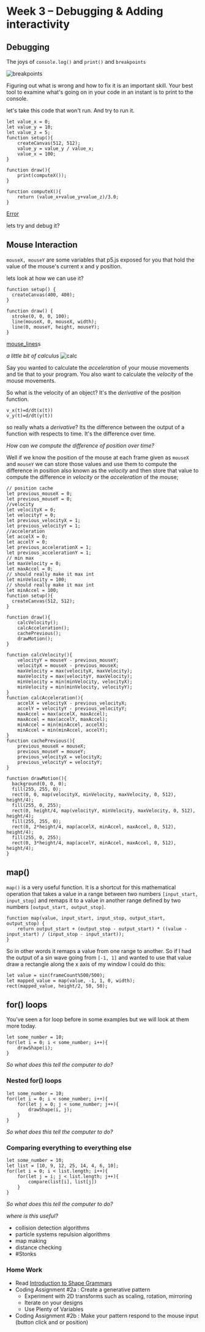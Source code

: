 # Week 3 – Debugging & Adding interactivity
## Debugging
The joys of ```console.log()``` and ```print()``` and ```breakpoints```

![breakpoints](images/eum8qvgim2u01.jpg)

Figuring out what is wrong and how to fix it is an important skill.  Your best tool to examine what's going on in your code in an instant is to print to the console.  

let's take this code that won't run.  And try to run it. 

```
let value_x = 0;
let value_y = 10;
let value_z = 5;
function setup(){
    createCanvas(512, 512);
    value_y = value_y / value_x;
    value_x = 100;
}

function draw(){
    print(computeX());
}

function computeX(){
    return (value_x+value_y+value_z)/3.0;
}

```
[Error](https://editor.p5js.org/danzeeeman/sketches/RYFoFP0ke)

lets try and debug it?

## Mouse Interaction

```mouseX, mouseY``` are some variables that p5.js exposed for you that hold the value of the mouse's current x and y position. 

lets look at how we can use it?

```
function setup() {
  createCanvas(400, 400);
}

function draw() {
  stroke(0, 0, 0, 100);
  line(mouseX, 0, mouseX, width);
  line(0, mouseY, height, mouseY);
}
```
[mouse_lines](https://editor.p5js.org/danzeeeman/sketches/zI8kWXTMH)s

_a little bit of calculus_
![calc](images/3xksjp.jpg)

Say you wanted to calculate the _acceleration_ of your mouse movements and tie that to your program.  You also want to calculate the _velocity_ of the mouse movements. 

So what is the velocity of an object? It's the _derivative_ of the position function.

```
v_x(t)=d/dt(x(t))
v_y(t)=d/dt(y(t))
```
so really whats a _derivative_?  Its the difference between the output of a function with respects to time.  It's the difference over time. 

_How can we compute the difference of position over time?_

Well if we know the position of the mouse at each frame given as ```mouseX``` and ```mouseY``` we can store those values and use them to compute the difference in position also known as the _velocity_ and then store that value to compute the difference in _velocity_ or the _acceleration_ of the mouse;

```
// position cache
let previous_mouseX = 0;
let previous_mouseY = 0;
//velocity
let velocityX = 0;
let velocityY = 0;
let previous_velocityX = 1;
let previous_velocityY = 1;
//acceleration
let accelX = 0;
let accelY = 0;
let previous_accelerationX = 1;
let previous_accelerationY = 1;
// min max 
let maxVelocity = 0;
let maxAccel = 0;
// should really make it max int
let minVelocity = 100;
// should really make it max int
let minAccel = 100;
function setup(){
  createCanvas(512, 512);
}

function draw(){
    calcVelocity();
    calcAcceleration();
    cachePrevious();
    drawMotion();
}

function calcVelocity(){
    velocityY = mouseY - previous_mouseY;
    velocityX = mouseX - previous_mouseX;
    maxVelocity = max(velocityX, maxVelocity);
    maxVelocity = max(velocityY, maxVelocity);
    minVelocity = min(minVelocity, velocityX);
    minVelocity = min(minVelocity, velocityY);
}
function calcAcceleration(){
    accelX = velocityX - previous_velocityX;
    accelY = velocityY - previous_velocityY;  
    maxAccel = max(accelX, maxAccel);
    maxAccel = max(accelY, maxAccel);
    minAccel = min(minAccel, accelX);
    minAccel = min(minAccel, accelY);
}
function cachePrevious(){
    previous_mouseX = mouseX;
    previous_mouseY = mouseY;
    previous_velocityX = velocityX;
    previous_velocityY = velocityY;
}

function drawMotion(){
  background(0, 0, 0);
  fill(255, 255, 0);
  rect(0, 0, map(velocityX, minVelocity, maxVelocity, 0, 512), height/4);
  fill(255, 0, 255);
  rect(0, height/4, map(velocityY, minVelocity, maxVelocity, 0, 512), height/4);
  fill(255, 255, 0);
  rect(0, 2*height/4, map(accelX, minAccel, maxAccel, 0, 512), height/4);
  fill(255, 0, 255);
  rect(0, 3*height/4, map(accelY, minAccel, maxAccel, 0, 512), height/4);
}
```

## map() 
```map()``` is a very useful function.  It is a shortcut for this mathematical operation that takes a value in a range between two numbers ```[input_start, input_stop]``` and remaps it to a value in another range defined by two numbers ```[output_start, output_stop]```.

```
function map(value, input_start, input_stop, output_start, output_stop) {
    return output_start + (output_stop - output_start) * ((value - input_start) / (input_stop - input_start));
}
```

So in other words it remaps a value from one range to another.  So if I had the output of a sin wave going from ```[-1, 1]``` and wanted to use that value draw a rectangle along the x axis of my window I could do this:

```
let value = sin(frameCount%500/500);
let mapped_value = map(value, -1, 1, 0, width);
rect(mapped_value, height/2, 50, 50);
```


## for() loops
You've seen a for loop before in some examples but we will look at them more today.

```
let some_number = 10;
for(let i = 0; i < some_number; i++){
    drawShape(i);
}
```

_So what does this tell the computer to do?_

### Nested for() loops
```
let some_number = 10;
for(let i = 0; i < some_number; i++){
    for(let j = 0; j < some_number; j++){
        drawShape(i, j);
    }
}
```
_So what does this tell the computer to do?_

### Comparing everything to everything else
```
let some_number = 10;
let list = [10, 9, 12, 25, 14, 4, 6, 10];
for(let i = 0; i < list.length; i++){
    for(let j = i; j < list.length; j++){
        compare(list[i], list[j])
    }
}
```
_So what does this tell the computer to do?_

_where is this useful?_ 
 * collision detection algorithms
 * particle systems repulsion algorithms 
 * map making
 * distance checking
 * #Stonks



### Home Work
* Read [Introduction to Shape Grammars](pdfs/MIT4_540F18_qa1.pdf)
* Coding Assignment #2a : Create a generative pattern
  * Experiment with 2D transforms such as scaling, rotation, mirroring
  * Iterate on your designs
  * Use Plenty of Variables
* Coding Assignment #2b : Make your pattern respond to the mouse input (button click and or position)
